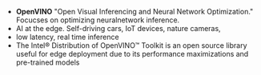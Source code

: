 - **OpenVINO** "Open Visual Inferencing and Neural Network Optimization." Focucses on optimizing neuralnetwork inference.
- AI at the edge. Self-driving cars, IoT devices, nature cameras, 
- low latency, real time inference
- The Intel® Distribution of OpenVINO™ Toolkit is an open source library useful for edge deployment due to its performance maximizations
and pre-trained models
